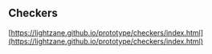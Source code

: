 ## Checkers

[https://lightzane.github.io/prototype/checkers/index.html](https://lightzane.github.io/prototype/checkers/index.html)
